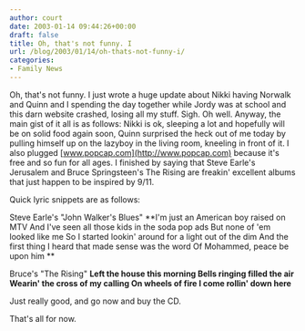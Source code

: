 ```yaml
---
author: court
date: 2003-01-14 09:44:26+00:00
draft: false
title: Oh, that's not funny. I
url: /blog/2003/01/14/oh-thats-not-funny-i/
categories:
- Family News
---
```


Oh, that's not funny.  I just wrote a huge update about Nikki having Norwalk and Quinn and I spending the day together while Jordy was at school and this darn website crashed, losing all my stuff.  Sigh.  Oh well.  Anyway, the main gist of it all is as follows:  Nikki is ok, sleeping a lot and hopefully will be on solid food again soon, Quinn surprised the heck out of me today by pulling himself up on the lazyboy in the living room, kneeling in front of it.  I also plugged [www.popcap.com](http://www.popcap.com) because it's free and so fun for all ages.  I finished by saying that Steve Earle's Jerusalem and Bruce Springsteen's The Rising are freakin' excellent albums that just happen to be inspired by 9/11.

Quick lyric snippets are as follows:

Steve Earle's "John Walker's Blues"
**I'm just an American boy raised on MTV 
And I've seen all those kids in the soda pop ads 
But none of 'em looked like me 
So I started lookin' around for a light out of the dim 
And the first thing I heard that made sense was the word 
Of Mohammed, peace be upon him **

Bruce's "The Rising"
**Left the house this morning
Bells ringing filled the air
Wearin' the cross of my calling
On wheels of fire I come rollin' down here**

Just really good, and go now and buy the CD.  

That's all for now.
